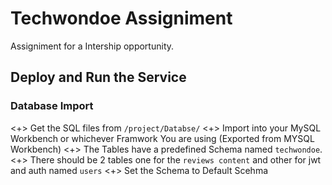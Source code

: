 # Techwondoe Assigniment

Assigniment for a Intership opportunity.

## Deploy and Run the Service

### Database Import

<+> Get the SQL files from `/project/Databse/` 
<+> Import into your MySQL Workbench or whichever Framwork You are using (Exported from MYSQL Workbench)
<+> The Tables have a predefined Schema named `techwondoe`.
<+> There should be 2 tables one for the `reviews content` and other for jwt and auth named `users` 
<+> Set the Schema to Default Scehma


